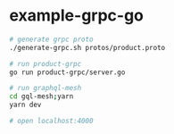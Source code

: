 # example-grpc-go

```bash
# generate grpc proto
./generate-grpc.sh protos/product.proto

# run product-grpc
go run product-grpc/server.go
```

```bash
# run graphql-mesh
cd gql-mesh;yarn
yarn dev

# open localhost:4000
```
